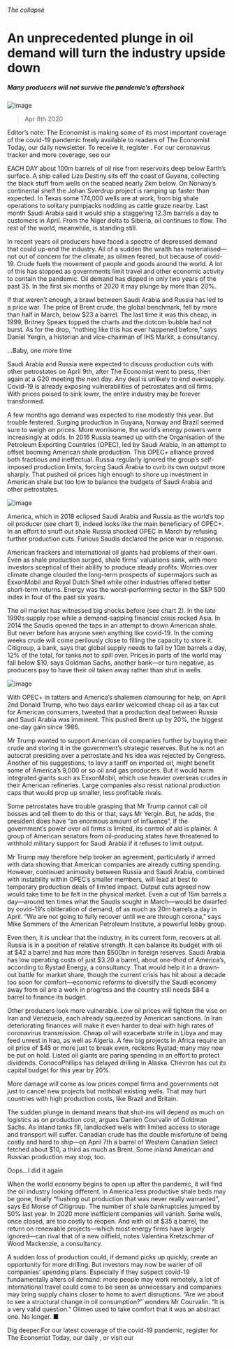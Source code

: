 ###### The collapse
# An unprecedented plunge in oil demand will turn the industry upside down 
##### Many producers will not survive the pandemic’s aftershock 
![image](images/20200411_BBP001_0.jpg) 
> Apr 8th 2020 
Editor’s note: The Economist is making some of its most important coverage of the covid-19 pandemic freely available to readers of The Economist Today, our daily newsletter. To receive it, register . For our coronavirus tracker and more coverage, see our 
EACH DAY about 100m barrels of oil rise from reservoirs deep below Earth’s surface. A ship called Liza Destiny sits off the coast of Guyana, collecting the black stuff from wells on the seabed nearly 2km below. On Norway’s continental shelf the Johan Sverdrup project is ramping up faster than expected. In Texas some 174,000 wells are at work, from big shale operations to solitary pumpjacks nodding as cattle graze nearby. Last month Saudi Arabia said it would ship a staggering 12.3m barrels a day to customers in April. From the Niger delta to Siberia, oil continues to flow. The rest of the world, meanwhile, is standing still.
In recent years oil producers have faced a spectre of depressed demand that could up-end the industry. All of a sudden the wraith has materialised—not out of concern for the climate, as oilmen feared, but because of covid-19. Crude fuels the movement of people and goods around the world. A lot of this has stopped as governments limit travel and other economic activity to contain the pandemic. Oil demand has dipped in only two years of the past 35. In the first six months of 2020 it may plunge by more than 20%.

If that weren’t enough, a brawl between Saudi Arabia and Russia has led to a price war. The price of Brent crude, the global benchmark, fell by more than half in March, below $23 a barrel. The last time it was this cheap, in 1999, Britney Spears topped the charts and the dotcom bubble had not burst. As for the drop, “nothing like this has ever happened before,” says Daniel Yergin, a historian and vice-chairman of IHS Markit, a consultancy.
…Baby, one more time
Saudi Arabia and Russia were expected to discuss production cuts with other petrostates on April 9th, after The Economist went to press, then again at a G20 meeting the next day. Any deal is unlikely to end oversupply. Covid-19 is already exposing vulnerabilities of petrostates and oil firms. With prices poised to sink lower, the entire industry may be forever transformed.
A few months ago demand was expected to rise modestly this year. But trouble festered. Surging production in Guyana, Norway and Brazil seemed sure to weigh on prices. More worrisome, the world’s energy powers were increasingly at odds. In 2016 Russia teamed up with the Organisation of the Petroleum Exporting Countries (OPEC), led by Saudi Arabia, in an attempt to offset booming American shale production. This OPEC+ alliance proved both fractious and ineffectual. Russia regularly ignored the group’s self-imposed production limits, forcing Saudi Arabia to curb its own output more sharply. That pushed oil prices high enough to shore up investment in American shale but too low to balance the budgets of Saudi Arabia and other petrostates.
![image](images/20200411_BBC154.png) 

America, which in 2018 eclipsed Saudi Arabia and Russia as the world’s top oil producer (see chart 1), indeed looks like the main beneficiary of OPEC+. In an effort to snuff out shale Russia shocked OPEC in March by refusing further production cuts. Furious Saudis declared the price war in response.
American frackers and international oil giants had problems of their own. Even as shale production surged, shale firms’ valuations sank, with more investors sceptical of their ability to produce steady profits. Worries over climate change clouded the long-term prospects of supermajors such as ExxonMobil and Royal Dutch Shell while other industries offered better short-term returns. Energy was the worst-performing sector in the S&amp;P 500 index in four of the past six years.
The oil market has witnessed big shocks before (see chart 2). In the late 1990s supply rose while a demand-sapping financial crisis rocked Asia. In 2014 the Saudis opened the taps in an attempt to drown American shale. But never before has anyone seen anything like covid-19. In the coming weeks crude will come perilously close to filling the capacity to store it. Citigroup, a bank, says that global supply needs to fall by 10m barrels a day, 12% of the total, for tanks not to spill over. Prices in parts of the world may fall below $10, says Goldman Sachs, another bank—or turn negative, as producers pay to have their oil taken away rather than shut in wells.
![image](images/20200411_BBC176.png) 

With OPEC+ in tatters and America’s shalemen clamouring for help, on April 2nd Donald Trump, who two days earlier welcomed cheap oil as a tax cut for American consumers, tweeted that a production deal between Russia and Saudi Arabia was imminent. This pushed Brent up by 20%, the biggest one-day gain since 1986.
Mr Trump wanted to support American oil companies further by buying their crude and storing it in the government’s strategic reserves. But he is not an autocrat presiding over a petrostate and his idea was rejected by Congress. Another of his suggestions, to levy a tariff on imported oil, might benefit some of America’s 9,000 or so oil and gas producers. But it would harm integrated giants such as ExxonMobil, which use heavier overseas crudes in their American refineries. Large companies also resist national production caps that would prop up smaller, less profitable rivals.
Some petrostates have trouble grasping that Mr Trump cannot call oil bosses and tell them to do this or that, says Mr Yergin. But, he adds, the president does have “an enormous amount of influence”. If the government’s power over oil firms is limited, its control of aid is plainer. A group of American senators from oil-producing states have threatened to withhold military support for Saudi Arabia if it refuses to limit output.
Mr Trump may therefore help broker an agreement, particularly if armed with data showing that American companies are already cutting spending. However, continued animosity between Russia and Saudi Arabia, combined with instability within OPEC’s smaller members, will lead at best to temporary production deals of limited impact. Output cuts agreed now would take time to be felt in the physical market. Even a cut of 15m barrels a day—around ten times what the Saudis sought in March—would be dwarfed by covid-19’s obliteration of demand, of as much as 20m barrels a day in April. “We are not going to fully recover until we are through corona,” says Mike Sommers of the American Petroleum Institute, a powerful lobby group.
Even then, it is unclear that the industry, in its current form, recovers at all. Russia is in a position of relative strength. It can balance its budget with oil at $42 a barrel and has more than $500bn in foreign reserves. Saudi Arabia has low operating costs of just $3.20 a barrel, about one-third of America’s, according to Rystad Energy, a consultancy. That would help it in a drawn-out battle for market share, though the current crisis has hit about a decade too soon for comfort—economic reforms to diversify the Saudi economy away from oil are a work in progress and the country still needs $84 a barrel to finance its budget.
Other producers look more vulnerable. Low oil prices will tighten the vise on Iran and Venezuela, each already squeezed by American sanctions. In Iran deteriorating finances will make it even harder to deal with high rates of coronavirus transmission. Cheap oil will exacerbate strife in Libya and may feed unrest in Iraq, as well as Algeria. A few big projects in Africa require an oil price of $45 or more just to break even, reckons Rystad; many may now be put on hold. Listed oil giants are paring spending in an effort to protect dividends. ConocoPhillips has delayed drilling in Alaska. Chevron has cut its capital budget for this year by 20%.
More damage will come as low prices compel firms and governments not just to cancel new projects but mothball existing wells. That may hurt countries with high production costs, like Brazil and Britain.
The sudden plunge in demand means that shut-ins will depend as much on logistics as on production cost, argues Damien Courvalin of Goldman Sachs. As inland tanks fill, landlocked wells with limited access to storage and transport will suffer. Canadian crude has the double misfortune of being costly and hard to ship—on April 7th a barrel of Western Canadian Select fetched about $10, a third as much as Brent. Some inland American and Russian production may stop, too.
Oops…I did it again
When the world economy begins to open up after the pandemic, it will find the oil industry looking different. In America less productive shale beds may be gone, finally “flushing out production that was never really warranted”, says Ed Morse of Citigroup. The number of shale bankruptcies jumped by 50% last year. In 2020 more inefficient companies will vanish. Some wells, once closed, are too costly to reopen. And with oil at $35 a barrel, the return on renewable projects—which most energy firms have largely ignored—can rival that of a new oilfield, notes Valentina Kretzschmar of Wood Mackenzie, a consultancy.
A sudden loss of production could, if demand picks up quickly, create an opportunity for more drilling. But investors may now be warier of oil companies’ spending plans. Especially if they suspect covid-19 fundamentally alters oil demand: more people may work remotely, a lot of international travel could come to be seen as unnecessary and companies may bring supply chains closer to home to avert disruptions. “Are we about to see a structural change in oil consumption?” wonders Mr Courvalin. “It is a very valid question.” Oilmen used to take comfort that it was an abstract one. No longer. ■
Dig deeper:For our latest coverage of the covid-19 pandemic, register for The Economist Today, our daily , or visit our 
